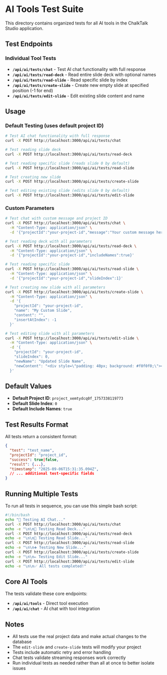 # AI Tools Test Suite

This directory contains organized tests for all AI tools in the ChalkTalk Studio application.

## Test Endpoints

### Individual Tool Tests

- **`/api/ai/tests/chat`** - Test AI chat functionality with full response
- **`/api/ai/tests/read-deck`** - Read entire slide deck with optional names
- **`/api/ai/tests/read-slide`** - Read specific slide by index
- **`/api/ai/tests/create-slide`** - Create new empty slide at specified position (-1 for end)
- **`/api/ai/tests/edit-slide`** - Edit existing slide content and name

## Usage

### Default Testing (uses default project ID)

```bash
# Test AI chat functionality with full response
curl -X POST http://localhost:3000/api/ai/tests/chat

# Test reading slide deck
curl -X POST http://localhost:3000/api/ai/tests/read-deck

# Test reading specific slide (reads slide 0 by default)
curl -X POST http://localhost:3000/api/ai/tests/read-slide

# Test creating new slide
curl -X POST http://localhost:3000/api/ai/tests/create-slide

# Test editing existing slide (edits slide 0 by default)
curl -X POST http://localhost:3000/api/ai/tests/edit-slide
```

### Custom Parameters

```bash
# Test chat with custom message and project ID
curl -X POST http://localhost:3000/api/ai/tests/chat \
  -H "Content-Type: application/json" \
  -d '{"projectId":"your-project-id","message":"Your custom message here"}'

# Test reading deck with all parameters
curl -X POST http://localhost:3000/api/ai/tests/read-deck \
  -H "Content-Type: application/json" \
  -d '{"projectId":"your-project-id","includeNames":true}'

# Test reading specific slide
curl -X POST http://localhost:3000/api/ai/tests/read-slide \
  -H "Content-Type: application/json" \
  -d '{"projectId":"your-project-id","slideIndex":1}'

# Test creating new slide with all parameters
curl -X POST http://localhost:3000/api/ai/tests/create-slide \
  -H "Content-Type: application/json" \
  -d '{
    "projectId": "your-project-id",
    "name": "My Custom Slide",
    "content": "",
    "insertAtIndex": -1
  }'

# Test editing slide with all parameters
curl -X POST http://localhost:3000/api/ai/tests/edit-slide \
  -H "Content-Type: application/json" \
  -d '{
    "projectId": "your-project-id",
    "slideIndex": 0,
    "newName": "Updated Slide Name",
    "newContent": "<div style=\"padding: 40px; background: #f0f0f0;\"><h1>Updated Content</h1><p>This slide has been modified</p></div>"
  }'
```

## Default Values

- **Default Project ID**: `project_xemtydcq0f_1757338119773`
- **Default Slide Index**: `0`
- **Default Include Names**: `true`

## Test Results Format

All tests return a consistent format:

```json
{
  "test": "test_name",
  "projectId": "project_id",
  "success": true|false,
  "result": {...},
  "timestamp": "2025-09-06T15:31:35.094Z",
  // ... additional test-specific fields
}
```

## Running Multiple Tests

To run all tests in sequence, you can use this simple bash script:

```bash
#!/bin/bash
echo "💬 Testing AI Chat..."
curl -X POST http://localhost:3000/api/ai/tests/chat
echo -e "\n\n📖 Testing Read Deck..."
curl -X POST http://localhost:3000/api/ai/tests/read-deck
echo -e "\n\n📄 Testing Read Slide..."
curl -X POST http://localhost:3000/api/ai/tests/read-slide
echo -e "\n\n➕ Testing New Slide..."
curl -X POST http://localhost:3000/api/ai/tests/create-slide
echo -e "\n\n✏️ Testing Edit Slide..."
curl -X POST http://localhost:3000/api/ai/tests/edit-slide
echo -e "\n\n✅ All tests completed!"
```

## Core AI Tools

The tests validate these core endpoints:

- **`/api/ai/tools`** - Direct tool execution
- **`/api/ai/chat`** - AI chat with tool integration

## Notes

- All tests use the real project data and make actual changes to the database
- The `edit-slide` and `create-slide` tests will modify your project
- Tests include automatic retry and error handling
- Chat tests validate streaming responses work correctly
- Run individual tests as needed rather than all at once to better isolate issues
